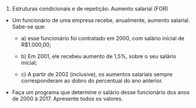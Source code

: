 1. Estruturas condicionais e de repetição: Aumento salarial (FOR)

- Um funcionário de uma empresa recebe, anualmente, aumento salarial. Sabe-se que:

    - a) esse funcionário foi contratado em 2000, com salário inicial de R$1.000,00;

    - b) Em 2001, ele recebeu aumento de 1,5%, sobre o seu salário inicial;

    - c) A partir de 2002 (inclusive), os aumentos salariais sempre corresponderam ao dobro do percentual do ano anterior.

- Faça um programa que determine o salário desse funcionário dos anos de 2000 à 2017. Apresente todos os valores.
